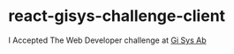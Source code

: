 
# react-gisys-challenge-client
I Accepted The Web Developer challenge at [Gi Sys Ab](https://github.com/GisysAB/Arbetsprov)
